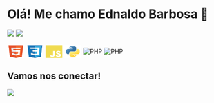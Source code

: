 # Olá! Me chamo Ednaldo Barbosa 👋
<!--
<h2>Veja meus projetos!</h2>
<a href="site"><img src="icone criado"></a>
-->
<div>
<img height="175em" src="https://github-readme-stats.vercel.app/api?username=Barbosa-Ed&hide=stars&show_icons=true&theme=tokyonight"/>
<img height="175em" src="https://github-readme-stats.vercel.app/api/top-langs/?username=Barbosa-Ed&hide_progress=false&theme=tokyonight"/>
</div>
<div style="display: inline_block"><br>
  <img align="center" alt="HTML" height="30" width="40" src="https://raw.githubusercontent.com/devicons/devicon/master/icons/html5/html5-original.svg">
  <img align="center" alt="CSS" height="30" width="40" src="https://raw.githubusercontent.com/devicons/devicon/master/icons/css3/css3-original.svg">
  <img align="center" alt="Js" height="30" width="40" src="https://raw.githubusercontent.com/devicons/devicon/master/icons/javascript/javascript-plain.svg">
  <img align="center" alt="Python" height="30" width="40" src="https://raw.githubusercontent.com/devicons/devicon/master/icons/python/python-original.svg">
  <img align="center" alt="PHP" height="30" width="40" src="https://cdn.jsdelivr.net/gh/devicons/devicon@latest/icons/php/php-original.svg">
  <img align="center" alt="PHP" height="30" width="40" src="https://cdn.jsdelivr.net/gh/devicons/devicon@latest/icons/java/java-original.svg">
</div>
<div>
  <h2>Vamos nos conectar!</h2>
  <a href="https://www.linkedin.com/in/ednaldob7/"><img src="https://img.shields.io/badge/LinkedIn-0077B5?style=for-the-badge&logo=linkedin&logoColor=white"></a>
</div>
